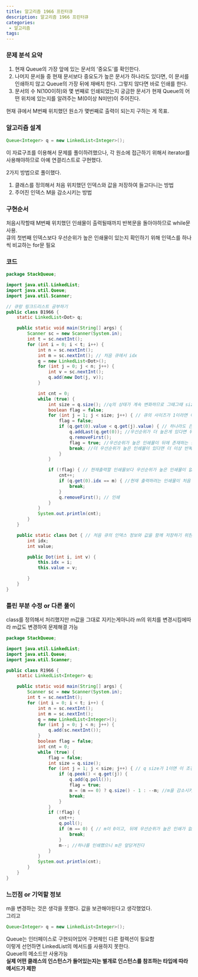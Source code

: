 ```yaml
---
title: 알고리즘 1966 프린터큐
description: 알고리즘 1966 프린터큐  
categories:
 - 알고리즘  
tags:
---  
```

### 문제 분석 요약  
1. 현재 Queue의 가장 앞에 있는 문서의 ‘중요도’를 확인한다.
2. 나머지 문서들 중 현재 문서보다 중요도가 높은 문서가 하나라도 있다면, 이 문서를 인쇄하지 않고 Queue의 가장 뒤에 재배치 한다. 그렇지 않다면 바로 인쇄를 한다.  
3.  문서의 수 N(100이하)와 몇 번째로 인쇄되었는지 궁금한 문서가 현재 Queue의 어떤 위치에 있는지를 알려주는 M(0이상 N미만)이 주어진다.  

현재 큐에서 M번째 위치했던 원소가 몇번째로 출력이 되는지 구하는 게 목표.  

### 알고리즘 설계  
```java
Queue<Integer> q = new LinkedList<Integer>();
```  
이 자료구조를 이용해서 문제를 풀이하려했으나, 각 원소에 접근하기 위해서 iterator를 사용해야하므로 아예 연결리스트로 구현했다.  

2가지 방법으로 풀이했다.  
1. 클래스를 정의해서 처음 위치했던 인덱스와 값을 저장하여 들고다니는 방법  
2. 주어진 인덱스 M을 감소시키는 방법  


### 구현순서  
처음시작할때 M번째 위치했던 인쇄물이 출력될때까지 반복문을 돌아야하므로 while문 사용.  
큐의 첫번째 인덱스보다 우선순위가 높은 인쇄물이 있는지 확인하기 위해 인덱스를 하나씩 비교하는 for문 필요

### 코드  
```java
package StackQueue;

import java.util.LinkedList;
import java.util.Queue;
import java.util.Scanner;

// 큐랑 링크드리스트 공부하기
public class B1966 {
	static LinkedList<Dot> q;

	public static void main(String[] args) {
		Scanner sc = new Scanner(System.in);
		int t = sc.nextInt();
		for (int i = 0; i < t; i++) {
			int n = sc.nextInt();
			int m = sc.nextInt(); // 처음 큐에서 idx
			q = new LinkedList<Dot>();
			for (int j = 0; j < n; j++) {
				int v = sc.nextInt();
				q.add(new Dot(j, v));
			}

			int cnt = 0;
			while (true) {
				int size = q.size(); //q의 상태가 계속 변화하므로 그때그때 size 저장
				boolean flag = false;
				for (int j = 1; j < size; j++) { // 큐의 사이즈가 1이라면 이 반복문을 돌지 않음.  
					flag = false;
					if (q.get(0).value < q.get(j).value) { // 하나라도 큰게 있으면 인쇄할 수 없음
						q.addLast(q.get(0)); //우선순위가 더 높은게 있다면 뒤로 가야함  
						q.removeFirst();
						flag = true; //우선순위가 높은 인쇄물이 뒤에 존재하는 것을 알려주기 위한 변수  
						break; //더 우선순위가 높은 인쇄물이 있다면 더 이상 반복문 돌릴 필요X
					}
				}

				if (!flag) { // 현재출력할 인쇄물보다 우선순위가 높은 인쇄물이 없다면
					cnt++;
					if (q.get(0).idx == m) { //현재 출력하려는 인쇄물이 처음 M번째 위치했던 인쇄물이라면
						break;
					}
					q.removeFirst(); // 인쇄
				}
			}
			System.out.println(cnt);
		}
	}

	public static class Dot { // 처음 큐의 인덱스 정보와 값을 함께 저장하기 위한 클래스
		int idx;
		int value;

		public Dot(int i, int v) {
			this.idx = i;
			this.value = v;

		}
	}
}


```
### 틀린 부분 수정 or 다른 풀이  
class를 정의해서 처리했지만 m값을 그대로 지키는게아니라 m의 위치를 변경시킴에따라 m값도 변경하여 문제해결 가능  
```java
package StackQueue;

import java.util.LinkedList;
import java.util.Queue;
import java.util.Scanner;

public class R1966 {
	static LinkedList<Integer> q;

	public static void main(String[] args) {
		Scanner sc = new Scanner(System.in);
		int t = sc.nextInt();
		for (int i = 0; i < t; i++) {
			int n = sc.nextInt();
			int m = sc.nextInt();
			q = new LinkedList<Integer>();
			for (int j = 0; j < n; j++) {
				q.add(sc.nextInt());
			}
			boolean flag = false;
			int cnt = 0;
			while (true) {
				flag = false;
				int size = q.size();
				for (int j = 1; j < size; j++) { // q size가 1이면 이 조건문에서 걸러지므로 별도의 처리를 할 필요가 없음
					if (q.peek() < q.get(j)) {
						q.add(q.poll());
						flag = true;
						m = (m == 0) ? q.size() - 1 : --m; //m을 감소시키다가 0이 되면 다시 큐의 맨뒤로 넣어줘야하므로 m == 0 이라면 q.size()-1 값을 넣어준다.  
						break;
					}
				}
				if (!flag) {
					cnt++;
					q.poll();
					if (m == 0) { // m이 0이고, 뒤에 우선순위가 높은 인쇄가 없다는 것은 m번째였던 인쇄물을 출력해야함!
						break;
					}
					m--; //하나를 인쇄했으니 m은 앞당겨진다  
				}
			}
			System.out.println(cnt);
		}
	}
}


```
### 느낀점 or 기억할 정보    
m을 변경하는 것은 생각을 못했다. 값을 보관해야된다고 생각했었다.  
그리고
```java
Queue<Integer> q = new LinkedList<Integer>();
```  
Queue는 인터페이스로 구현되어있어 구현체인 다른 컬렉션이 필요함  
이렇게 선언하면 LinkedList의 메서드를 사용하지 못한다.  
Queue의 메소드만 사용가능  
**실제 어떤 클래스의 인스턴스가 들어있는지는 별개로 인스턴스를 참조하는 타입에 따라 메서드가 제한**  
